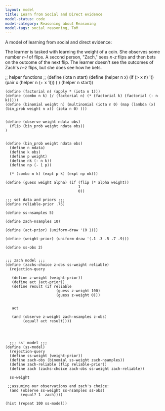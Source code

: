 ```yaml
---
layout: model
title: Learn from Social and Direct evidence
model-status: code
model-category: Reasoning about Reasoning
model-tags: social reasoning, ToM
---
```


A model of learning from social and direct evidence:


The learner is tasked with learning the weight of a coin. She observes some number *n-l* of flips. A second person, "Zach," sees *n-z* flips and then bets on the outcome of the next flip. The learner doesn't see the outcomes of Zach's *n-z* flips, but she does see how he bets.

;; helper functions ;;
    (define (iota n start)
      (define (helper n x)
        (if (> x n)
            '()
            (pair x (helper n (+ x 1)))
            )
        )
      (helper n start))

    (define (factorial n) (apply * (iota n 1)))
    (define (combo n k) (/ (factorial n) (* (factorial k) (factorial (- n k)))))
    (define (binomial weight n) (multinomial (iota n 0) (map (lambda (x) (bin_prob weight n x)) (iota n 0) )))


    (define (observe weight ndata obs)
      (flip (bin_prob weight ndata obs))
    )


    (define (bin_prob weight ndata obs)
      (define n ndata)
      (define k obs)
      (define p weight)
      (define nk (- n k))
      (define np (- 1 p))

      (* (combo n k) (expt p k) (expt np nk)))

    (define (guess weight alpha) (if (flip (* alpha weight))
                                     1
                                     0))

    ;;; set data and priors ;;;
    (define reliable-prior .75)

    (define ss-nsamples 5)

    (define zach-nsamples 10)

    (define (act-prior) (uniform-draw '(0 1)))

    (define (weight-prior) (uniform-draw '(.1 .3 .5 .7 .9)))

    (define ss-obs 2)


    ;;; zach model ;;;
    (define (zachs-choice z-obs ss-weight reliable)
      (rejection-query

       (define z-weight (weight-prior))
       (define act (act-prior))
       (define result (if reliable
                           (guess z-weight 100)
                           (guess z-weight 0)))


       act

       (and (observe z-weight zach-nsamples z-obs)
            (equal? act result))))




      ;;; ss' model ;;;
    (define (ss-model)
      (rejection-query
      (define ss-weight (weight-prior))
      (define zach-obs (binomial ss-weight zach-nsamples))
      (define zach-reliable (flip reliable-prior))
      (define zach (zachs-choice zach-obs ss-weight zach-reliable))

      ss-weight

     ;;assuming our observations and zach's choice:
      (and (observe ss-weight ss-nsamples ss-obs)
           (equal? 1  zach))))

    (hist (repeat 100 ss-model))

